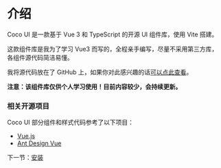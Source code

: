 # 介绍

Coco UI 是一款基于 Vue 3 和 TypeScript 的开源 UI 组件库，使用 Vite 搭建。

这款组件库是我为了学习 Vue3 而写的，全程亲手编写，尽量不采用第三方库，各组件源代码简洁易懂。

我将源代码放在了 GitHub 上，如果你对此感兴趣的话[可以点此查看](https://github.com/LiuJB0128/coco-ui-code)。

**注意：该组件库仅供个人学习使用！目前内容较少，会持续更新。**

### 相关开源项目
Coco UI 部分组件和样式代码参考了以下项目：
* [Vue.js](https://cn.vuejs.org/)
* [Ant Design Vue](https://www.antdv.com/docs/vue/introduce-cn)

下一节：[安装](#/doc/install)